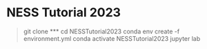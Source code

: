 # NESS Tutorial 2023


> git clone ***
> cd NESSTutorial2023
> conda env create -f environment.yml
> conda activate NESSTutorial2023
> jupyter lab
